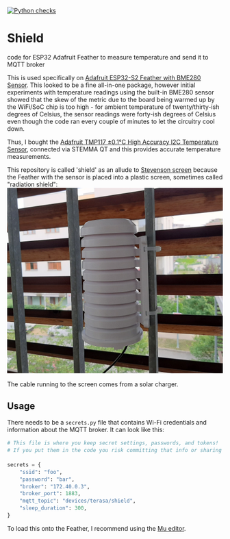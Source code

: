 [![Python checks](https://github.com/vladak/shield/actions/workflows/python-checks.yml/badge.svg)](https://github.com/vladak/shield/actions/workflows/python-checks.yml)

# Shield

code for ESP32 Adafruit Feather to measure temperature and send it to MQTT broker

This is used specifically on [Adafruit ESP32-S2 Feather with BME280 Sensor](https://www.adafruit.com/product/5303). 
This looked to be a fine all-in-one package, however initial experiments with temperature
readings using the built-in BME280 sensor showed that the skew of the metric due to the board being warmed up by 
the WiFi/SoC chip is too high - for ambient temperature of twenty/thirty-ish degrees of Celsius, the sensor
readings were forty-ish degrees of Celsius even though the code ran every couple of minutes to let the circuitry cool down.

Thus, I bought the [Adafruit TMP117 ±0.1°C High Accuracy I2C Temperature Sensor](https://www.adafruit.com/product/4821),
connected via STEMMA QT and this provides accurate temperature measurements.

This repository is called 'shield' as an allude to [Stevenson screen](https://en.wikipedia.org/wiki/Stevenson_screen) because
the Feather with the sensor is placed into a plastic screen, sometimes called "radiation shield": ![shield](/shield.jpg)

The cable running to the screen comes from a solar charger.

## Usage

There needs to be a `secrets.py` file that contains Wi-Fi credentials and information about the MQTT broker.
It can look like this:
```python
# This file is where you keep secret settings, passwords, and tokens!
# If you put them in the code you risk committing that info or sharing it

secrets = {
    "ssid": "foo",
    "password": "bar",
    "broker": "172.40.0.3",
    "broker_port": 1883,
    "mqtt_topic": "devices/terasa/shield",
    "sleep_duration": 300,
}
```

To load this onto the Feather, I recommend using the [Mu editor](https://codewith.mu/).
